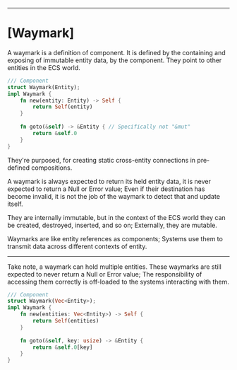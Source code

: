 --------
# [Waymark]

A waymark is a definition of component.
It is defined by the containing and exposing of immutable entity data, by the component.
They point to other entities in the ECS world.

``` Rust
/// Component
struct Waymark(Entity);
impl Waymark {
    fn new(entity: Entity) -> Self {
        return Self(entity)
    }
    
    fn goto(&self) -> &Entity { // Specifically not "&mut"
        return &self.0 
    }
}
```

They're purposed, for creating static cross-entity connections in pre-defined compositions.

A waymark is always expected to return its held entity data, it is never expected to return a Null or Error value; Even if their destination has become invalid, it is not the job of the waymark to detect that and update itself.

They are internally immutable, but in the context of the ECS world they can be created, destroyed, inserted, and so on; Externally, they are mutable.

Waymarks are like entity references as components; Systems use them to transmit data across different contexts of entity.

--------
Take note, a waymark can hold multiple entities. These waymarks are still expected to never return a Null or Error value; The responsibility of accessing them correctly is off-loaded to the systems interacting with them.

``` Rust
/// Component
struct Waymark(Vec<Entity>);
impl Waymark {
    fn new(entities: Vec<Entity>) -> Self {
        return Self(entities)
    }
    
    fn goto(&self, key: usize) -> &Entity {
        return &self.0[key]
    }
}
```
